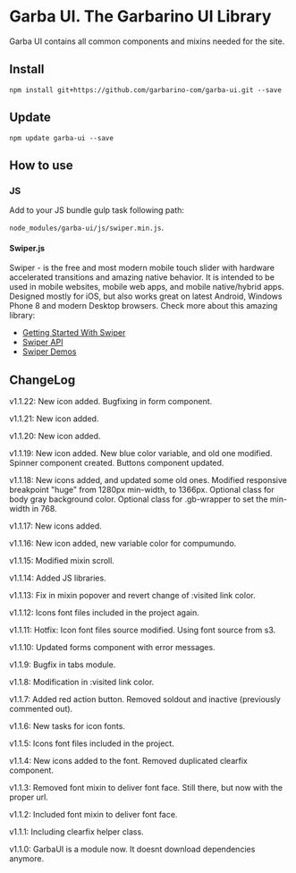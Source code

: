 # Garba UI. The Garbarino UI Library
Garba UI contains all common components and mixins needed for the site.

## Install

`npm install git+https://github.com/garbarino-com/garba-ui.git --save`

## Update

`npm update garba-ui --save`

## How to use


### JS

Add to your JS bundle gulp task following path:

`node_modules/garba-ui/js/swiper.min.js`.

#### Swiper.js

Swiper - is the free and most modern mobile touch slider with hardware accelerated transitions and amazing native behavior. It is intended to be used in mobile websites, mobile web apps, and mobile native/hybrid apps. Designed mostly for iOS, but also works great on latest Android, Windows Phone 8 and modern Desktop browsers.
Check more about this amazing library:

* [Getting Started With Swiper](http://idangero.us/swiper/get-started/#.V2wvqZPhAp8)
* [Swiper API](http://idangero.us/swiper/api/#.V2wvq5PhAp8)
* [Swiper Demos](http://idangero.us/swiper/demos/#.V2wvr5PhAp8)

#####

## ChangeLog

v1.1.22: New icon added. Bugfixing in form component.

v1.1.21: New icon added.

v1.1.20: New icon added.

v1.1.19: New icon added. New blue color variable, and old one modified. Spinner component created. Buttons component updated.

v1.1.18: New icons added, and updated some old ones. Modified responsive breakpoint "huge" from 1280px min-width, to 1366px. Optional class for body gray background color. Optional class for .gb-wrapper to set the min-width  in 768.

v1.1.17: New icons added.

v1.1.16: New icon added, new variable color for compumundo.

v1.1.15: Modified mixin scroll.

v1.1.14: Added JS libraries.

v1.1.13: Fix in mixin popover and revert change of :visited link color.

v1.1.12: Icons font files included in the project again.

v1.1.11: Hotfix: Icon font files source modified. Using font source from s3.

v1.1.10: Updated forms component with error messages.

v1.1.9: Bugfix in tabs module.

v1.1.8: Modification in :visited link color.

v1.1.7: Added red action button. Removed soldout and inactive (previously commented out).

v1.1.6: New tasks for icon fonts.

v1.1.5: Icons font files included in the project.

v1.1.4: New icons added to the font. Removed duplicated clearfix component.

v1.1.3: Removed font mixin to deliver font face. Still there, but now with the proper url.

v1.1.2: Included font mixin to deliver font face.

v1.1.1: Including clearfix helper class.

v1.1.0: GarbaUI is a module now. It doesnt download dependencies anymore.
